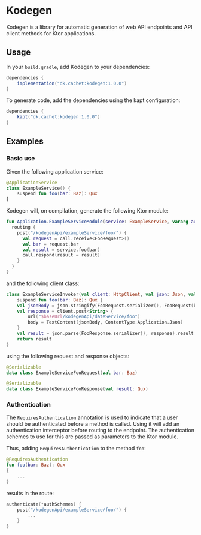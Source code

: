 # Kodegen

Kodegen is a library for automatic generation of web API endpoints and API client methods for Ktor applications.

## Usage

In your `build.gradle`, add Kodegen to your dependencies:

```gradle
dependencies {
    implementation("dk.cachet:kodegen:1.0.0")
}
```

To generate code, add the dependencies using the kapt configuration:

```gradle
dependencies {
    kapt("dk.cachet:kodegen:1.0.0")
}
````

## Examples

### Basic use

Given the following application service:

```kotlin
@ApplicationService
class ExampleService() {
    suspend fun foo(bar: Baz): Qux
}
```

Kodegen will, on compilation, generate the following Ktor module:

```kotlin
fun Application.ExampleServiceModule(service: ExampleService, vararg authSchemes: String) {
  routing {
    post("/kodegenApi/exampleService/foo/") {
      val request = call.receive<FooRequest>()
      val bar = request.bar
      val result = service.foo(bar)
      call.respond(result = result)
    }
  }
}
```

and the following client class:

```kotlin
class ExampleServiceInvoker(val client: HttpClient, val json: Json, val baseUrl: String) {
    suspend fun foo(bar: Baz): Qux {
    val jsonBody = json.stringify(FooRequest.serializer(), FooRequest(bar = bar))
    val response = client.post<String> {
        url("$baseUrl/kodegenApi/dateService/foo")
        body = TextContent(jsonBody, ContentType.Application.Json)
    }
    val result = json.parse(FooResponse.serializer(), response).result
    return result
}
```

using the following request and response objects:

```kotlin
@Serializable
data class ExampleServiceFooRequest(val bar: Baz)
```

```kotlin
@Serializable
data class ExampleServiceFooResponse(val result: Qux)
```


### Authentication
The ```RequiresAuthentication``` annotation is used to indicate that a user should be authenticated before a method is called. Using it will add an authentication interceptor before routing to the endpoint. The authentication schemes to use for this are passed as parameters to the Ktor module.

Thus, adding ```RequiresAuthentication``` to the method ```foo```:

```kotlin
@RequiresAuthentication
fun foo(bar: Baz): Qux
{
    ...
}
```

results in the route:

```kotlin
authenticate(*authSchemes) {
    post("/kodegenApi/exampleService/foo/") {
        ...
    }
}
```
